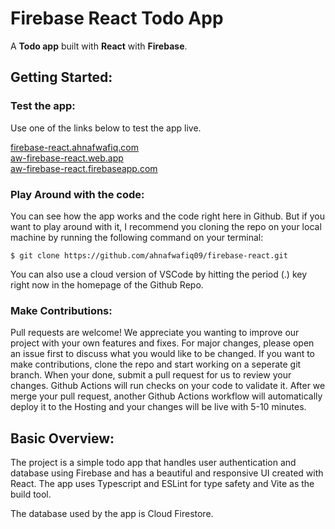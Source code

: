# **Firebase React Todo App**

A **Todo app** built with **React** with **Firebase**.

## Getting Started:

### **Test the app:**

Use one of the links below to test the app live.

[firebase-react.ahnafwafiq.com](https://firebase-react.ahnafwafiq.com/)\
[aw-firebase-react.web.app](https://aw-firebase-app.web.app/)\
[aw-firebase-react.firebaseapp.com](https://aw-firebase-react.firebaseapp.com/)

### **Play Around with the code:**

You can see how the app works and the code right here in Github. But if you want to play around with it, I recommend you cloning the repo on your local machine by running the following command on your terminal:

```
$ git clone https://github.com/ahnafwafiq09/firebase-react.git
```

You can also use a cloud version of VSCode by hitting the period (.) key right now in the homepage of the Github Repo.

### **Make Contributions:**

Pull requests are welcome! We appreciate you wanting to improve our project with your own features and fixes. For major changes, please open an issue first to discuss what you would like to be changed. If you want to make contributions, clone the repo and start working on a seperate git branch. When your done, submit a pull request for us to review your changes. Github Actions will run checks on your code to validate it. After we merge your pull request, another Github Actions workflow will automatically deploy it to the Hosting and your changes will be live with 5-10 minutes.

## Basic Overview:

The project is a simple todo app that handles user authentication and database using Firebase and has a beautiful and responsive UI created with React.
The app uses Typescript and ESLint for type safety and Vite as the build tool.

The database used by the app is Cloud Firestore.
